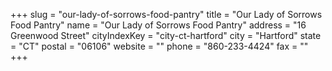 +++
slug = "our-lady-of-sorrows-food-pantry"
title = "Our Lady of Sorrows Food Pantry"
name = "Our Lady of Sorrows Food Pantry"
address = "16 Greenwood Street"
cityIndexKey = "city-ct-hartford"
city = "Hartford"
state = "CT"
postal = "06106"
website = ""
phone = "860-233-4424"
fax = ""
+++
